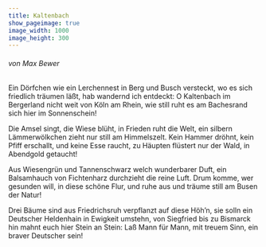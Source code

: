 ```yaml
---
title: Kaltenbach
show_pageimage: true
image_width: 1000
image_height: 300
---
```


###### von Max Bewer

Ein Dörfchen wie ein Lerchennest
in Berg und Busch versteckt,
wo es sich friedlich träumen läßt,
hab wandernd ich entdeckt:
O Kaltenbach im Bergerland
nicht weit von Köln am Rhein,
wie still ruht es am Bachesrand
sich hier im Sonnenschein!

Die Amsel singt, die Wiese blüht,
in Frieden ruht die Welt,
ein silbern Lämmerwölkchen zieht
nur still am Himmelszelt.
Kein Hammer dröhnt, kein Pfiff erschallt,
und keine Esse raucht,
zu Häupten flüstert nur der Wald,
in Abendgold getaucht!

Aus Wiesengrün und Tannenschwarz
welch wunderbarer Duft,
ein Balsamhauch von Fichtenharz
durchzieht die reine Luft.
Drum komme, wer gesunden will,
in diese schöne Flur,
und ruhe aus und träume still
am Busen der Natur!

Drei Bäume sind aus Friedrichsruh
verpflanzt auf diese Höh’n,
sie solln ein Deutscher Heldenhain
in Ewigkeit umstehn,
von Siegfried bis zu Bismarck hin
mahnt euch hier Stein an Stein:
Laß Mann für Mann, mit treuem Sinn,
ein braver Deutscher sein! 
